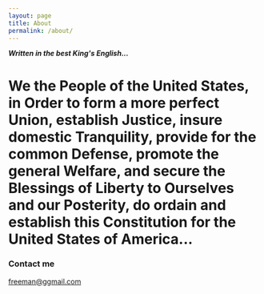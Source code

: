 ```yaml
---
layout: page
title: About
permalink: /about/
---
```

___Written in the best King's English...___

# We the People of the United States, in Order to form a more perfect Union, establish Justice, insure domestic Tranquility, provide for the common Defense, promote the general Welfare, and secure the Blessings of Liberty to Ourselves and our Posterity, do ordain and establish this Constitution for the United States of America...


### Contact me

[freeman@ggmail.com](mailto:freeman@ggmail.com)
